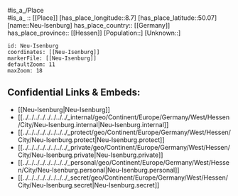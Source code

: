 ﻿---
location: [50.07,8.7] 
mapzoom: [7,12] 
mapmarker: city 
type: City
tags:
- geo/City


SpocWebEntityId: 32792
isDeleted: false
confidential: public

---
#is_a_/Place  
#is_a_ :: [[Place]] 
[has_place_longitude::8.7] 
[has_place_latitude::50.07] 
[name::Neu-Isenburg] 
has_place_country:: [[Germany]]  
has_place_province:: [[Hessen]] 
[Population::] 
[Unknown::] 


```leaflet
id: Neu-Isenburg
coordinates: [[Neu-Isenburg]] 
markerFile: [[Neu-Isenburg]] 
defaultZoom: 11 
maxZoom: 18
```


## Confidential Links & Embeds: 
- [[Neu-Isenburg|Neu-Isenburg]]  
- [[../../../../../../../../_internal/geo/Continent/Europe/Germany/West/Hessen/City/Neu-Isenburg.internal|Neu-Isenburg.internal]] 
- [[../../../../../../../../_protect/geo/Continent/Europe/Germany/West/Hessen/City/Neu-Isenburg.protect|Neu-Isenburg.protect]] 
- [[../../../../../../../../_private/geo/Continent/Europe/Germany/West/Hessen/City/Neu-Isenburg.private|Neu-Isenburg.private]] 
- [[../../../../../../../../_personal/geo/Continent/Europe/Germany/West/Hessen/City/Neu-Isenburg.personal|Neu-Isenburg.personal]] 
- [[../../../../../../../../_secret/geo/Continent/Europe/Germany/West/Hessen/City/Neu-Isenburg.secret|Neu-Isenburg.secret]] 
